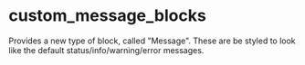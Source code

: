 # custom_message_blocks
Provides a new type of block, called "Message". These are be styled to look like the default status/info/warning/error messages.
